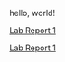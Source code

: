 hello, world!

[Lab Report 1](lab-report-1-week-0.html)

[Lab Report 1](https://<OasisAlex>.github.io/<your-lab-reports-repo>/lab-report-1-week-0.html)